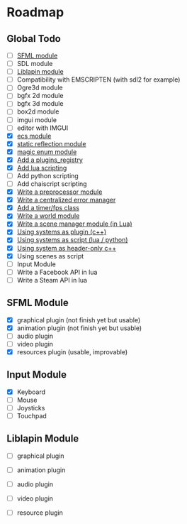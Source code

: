 # Roadmap

## Global Todo

* [ ] [SFML module](roadmap.md#sfml-module)
* [ ] SDL module
* [ ] [Liblapin module](roadmap.md#liblapin-module)
* [ ] Compatibility with EMSCRIPTEN \(with sdl2 for example\)
* [ ] Ogre3d module
* [ ] bgfx 2d module
* [ ] bgfx 3d module
* [ ] box2d module
* [ ] imgui module
* [ ] editor with IMGUI
* [x] [ecs module](modules/shiva-ecs.md)
* [x] [static reflection module](modules/shiva-reflection.md)
* [x] [magic enum module](modules/shiva-enums.md)
* [x] [Add a plugins\_registry](modules/shiva-dll.md#plugins_registry)
* [x] [Add lua scripting](scripting/lua.md)
* [ ] Add python scripting
* [ ] Add chaiscript scripting
* [x] [Write a preprocessor module](modules/shiva-pp.md)
* [x] [Write a centralized error manager](modules/shiva-error.md)
* [x] [Add a timer/fps class](modules/shiva-timer.md)
* [x] [Write a world module](modules/shiva-world.md)
* [x] [Write a scene manager module \(in Lua\)](modules/shiva-scenes.md)
* [x] [Using systems as plugin \(c++\)](tutorial/how-to-create-a-system-plugin.md)
* [x] [Using systems as script \(lua / python\)](tutorial/how-to-create-a-scripted-system.md)
* [x] [Using system as header-only c++](tutorial/quickstart.md#getting-started)
* [x] Using scenes as script
* [ ] Input Module
* [ ] Write a Facebook API in lua
* [ ] Write a Steam API in lua

## SFML Module

* [x] graphical plugin \(not finish yet but usable\)
* [x] animation plugin \(not finish yet but usable\)
* [ ] audio plugin
* [ ] video plugin
* [x] resources plugin \(usable, improvable\)

## Input Module

* [x] Keyboard
* [ ] Mouse
* [ ] Joysticks
* [ ] Touchpad

## Liblapin Module

* [ ] graphical plugin
* [ ] animation plugin
* [ ] audio plugin
* [ ] video plugin
* [ ] resource plugin

